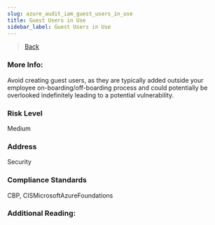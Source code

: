 ```yaml
---
slug: azure_audit_iam_guest_users_in_use
title: Guest Users in Use
sidebar_label: Guest Users in Use
---
```

> [Back](../../azureiamaudit)

### More Info:
Avoid creating guest users, as they are typically added outside your employee on-boarding/off-boarding process and could potentially be overlooked indefinitely leading to a potential vulnerability.

### Risk Level
Medium

### Address
Security

### Compliance Standards
CBP, CISMicrosoftAzureFoundations

### Additional Reading:

